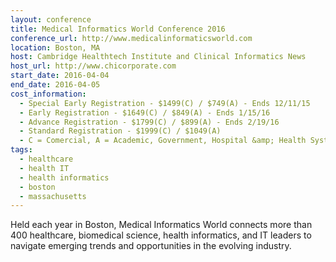 ```yaml
---
layout: conference
title: Medical Informatics World Conference 2016
conference_url: http://www.medicalinformaticsworld.com
location: Boston, MA
host: Cambridge Healthtech Institute and Clinical Informatics News
host_url: http://www.chicorporate.com
start_date: 2016-04-04
end_date: 2016-04-05
cost_information:
  - Special Early Registration - $1499(C) / $749(A) - Ends 12/11/15
  - Early Registration - $1649(C) / $849(A) - Ends 1/15/16
  - Advance Registration - $1799(C) / $899(A) - Ends 2/19/16
  - Standard Registration - $1999(C) / $1049(A)
  - C = Comercial, A = Academic, Government, Hospital &amp; Health Systems, Health Plans
tags:
  - healthcare
  - health IT
  - health informatics
  - boston
  - massachusetts
---
```


Held each year in Boston, Medical Informatics World connects more than 400 healthcare,
biomedical science, health informatics, and IT leaders to navigate emerging trends and
opportunities in the evolving industry.